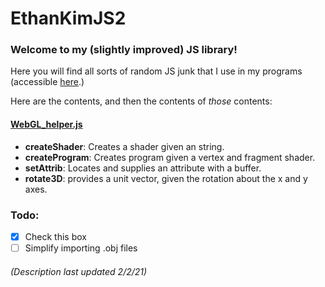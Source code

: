 # EthanKimJS2
### Welcome to my (**slightly improved**) JS library!
Here you will find all sorts of random JS junk that I use in my programs (accessible [here](https://www.khanacademy.org/profile/I2I0/projects).)

Here are the contents, and then the contents of *those* contents:
#### [WebGL_helper.js](https://github.com/EthanKim8683/EthanKimJS2/blob/main/WebGL_helper.js)
  - **createShader**: Creates a shader given an string.
  - **createProgram**: Creates program given a vertex and fragment shader.
  - **setAttrib**: Locates and supplies an attribute with a buffer.
  - **rotate3D**: provides a unit vector, given the rotation about the x and y axes.
  
### Todo:
- [x] Check this box
- [ ] Simplify importing .obj files

###### (Description last updated 2/2/21)
